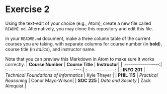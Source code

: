 # Exercise 2
Using the text-edit of your choice (e.g., Atom), create a new file called `README.md`. Alternatively, you may clone this repository and edit this file.

In your `README.md` document, make a three column table of the current courses you are taking, with separate columns for course number (in **bold**), course title (in _italics_), and instructor name.

Note that you can preview this Markdown in Atom to make sure it works correctly.
| **Course Number** | **Course Title** | **Instructor**|
| :-----------------:| :-------------------------------------:| :--------------: |
| **INFO 201**       | _Technical Foundations of Informatics_ | Kyle Thayer      |
| **PHIL 115**       | _Practical Reasoning_                  | Conor Mayo-Wilson|
| **SOC 225**        | _Data and Society_                     | Zack Almquist    |  
